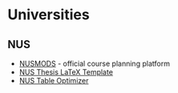 # Universities

## NUS

- [NUSMODS](https://nusmods.com) - official course planning platform
- [NUS Thesis LaTeX Template](https://github.com/streamjoin/nusthesis)
- [NUS Table Optimizer](https://optimize.sriramsami.com)